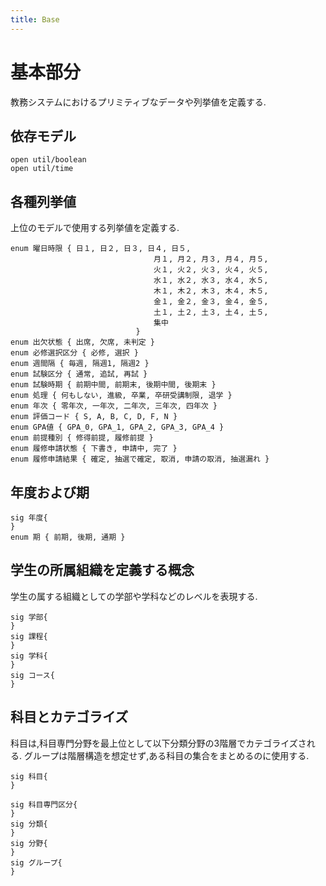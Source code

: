 ```yaml
---
title: Base
---
```


# 基本部分

教務システムにおけるプリミティブなデータや列挙値を定義する.

## 依存モデル

```alloy
open util/boolean
open util/time
```

## 各種列挙値

上位のモデルで使用する列挙値を定義する.

```alloy
enum 曜日時限 { 日１, 日２, 日３, 日４, 日５,
								月１, 月２, 月３, 月４, 月５,
								火１, 火２, 火３, 火４, 火５,
								水１, 水２, 水３, 水４, 水５,
								木１, 木２, 木３, 木４, 木５,
								金１, 金２, 金３, 金４, 金５,
								土１, 土２, 土３, 土４, 土５,
								集中
							}
enum 出欠状態 { 出席, 欠席, 未判定 }
enum 必修選択区分 { 必修, 選択 }
enum 週間隔 { 毎週, 隔週1, 隔週2 }
enum 試験区分 { 通常, 追試, 再試 }
enum 試験時期 { 前期中間, 前期末, 後期中間, 後期末 }
enum 処理 { 何もしない, 進級, 卒業, 卒研受講制限, 退学 }
enum 年次 { 零年次, 一年次, 二年次, 三年次, 四年次 }
enum 評価コード { S, A, B, C, D, F, N }
enum GPA値 { GPA_0, GPA_1, GPA_2, GPA_3, GPA_4 }
enum 前提種別 { 修得前提, 履修前提 }
enum 履修申請状態 { 下書き, 申請中, 完了 }
enum 履修申請結果 { 確定, 抽選で確定, 取消, 申請の取消, 抽選漏れ }
```

## 年度および期

```alloy
sig 年度{
}
enum 期 { 前期, 後期, 通期 }
```

## 学生の所属組織を定義する概念

学生の属する組織としての学部や学科などのレベルを表現する.

```alloy
sig 学部{
}
sig 課程{
}
sig 学科{
}
sig コース{
}
```

## 科目とカテゴライズ

科目は,科目専門分野を最上位として以下分類分野の3階層でカテゴライズされる.
グループは階層構造を想定せず,ある科目の集合をまとめるのに使用する.

```alloy
sig 科目{
}

sig 科目専門区分{
}
sig 分類{
}
sig 分野{
}
sig グループ{
}
```
